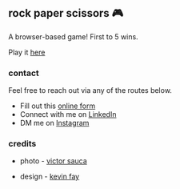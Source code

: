 ## rock paper scissors 🎮

A browser-based game! First to 5 wins.

Play it [here](https://noepse.github.io/rock-paper-scissors)

### contact

Feel free to reach out via any of the routes below.

- Fill out this [online form](https://simranamin.com/#contact)
- Connect with me on [LinkedIn](https://www.linkedin.com/in/simran-amin/)
- DM me on [Instagram](https://www.instagram.com/n0epse/?hl=en)

### credits
- photo - [victor sauca](https://unsplash.com/photos/pQaDRXqW6Eg)

- design - [kevin fay](https://yesimadesigner.com/anatomy-of-a-magazine-layout/)